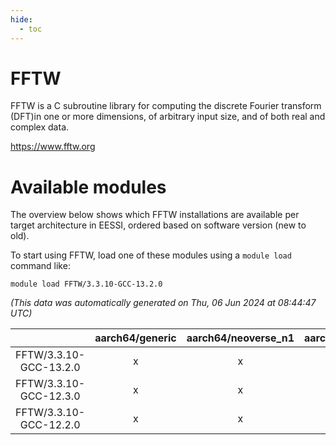 ```yaml
---
hide:
  - toc
---
```


FFTW
====


FFTW is a C subroutine library for computing the discrete Fourier transform (DFT)in one or more dimensions, of arbitrary input size, and of both real and complex data.

https://www.fftw.org
# Available modules


The overview below shows which FFTW installations are available per target architecture in EESSI, ordered based on software version (new to old).

To start using FFTW, load one of these modules using a `module load` command like:

```shell
module load FFTW/3.3.10-GCC-13.2.0
```

*(This data was automatically generated on Thu, 06 Jun 2024 at 08:44:47 UTC)*  

| |aarch64/generic|aarch64/neoverse_n1|aarch64/neoverse_v1|x86_64/generic|x86_64/amd/zen2|x86_64/amd/zen3|x86_64/intel/haswell|x86_64/intel/skylake_avx512|
| :---: | :---: | :---: | :---: | :---: | :---: | :---: | :---: | :---: |
|FFTW/3.3.10-GCC-13.2.0|x|x|x|x|x|x|x|x|
|FFTW/3.3.10-GCC-12.3.0|x|x|x|x|x|x|x|x|
|FFTW/3.3.10-GCC-12.2.0|x|x|x|x|x|x|x|x|
